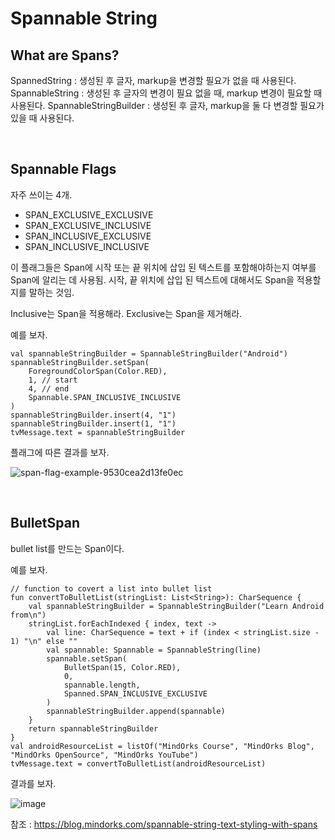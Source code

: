 
# Spannable String


## What are Spans?

SpannedString : 생성된 후 글자, markup을 변경할 필요가 없을 때 사용된다.
SpannableString : 생성된 후 글자의 변경이 필요 없을 때, markup 변경이 필요할 때 사용된다.
SpannableStringBuilder : 생성된 후 글자, markup을 둘 다 변경할 필요가 있을 때 사용된다.


<br/>


## Spannable Flags

자주 쓰이는 4개.
 - SPAN_EXCLUSIVE_EXCLUSIVE
 - SPAN_EXCLUSIVE_INCLUSIVE
 - SPAN_INCLUSIVE_EXCLUSIVE
 - SPAN_INCLUSIVE_INCLUSIVE

이 플래그들은 Span에 시작 또는 끝 위치에 삽입 된 텍스트를 포함해야하는지 여부를 Span에 알리는 데 사용됨. 
시작, 끝 위치에 삽입 된 텍스트에 대해서도 Span을 적용할지를 말하는 것임.
 
Inclusive는 Span을 적용해라.
Exclusive는 Span을 제거해라.


예를 보자.

    val spannableStringBuilder = SpannableStringBuilder("Android")
    spannableStringBuilder.setSpan(
        ForegroundColorSpan(Color.RED),
        1, // start
        4, // end
        Spannable.SPAN_INCLUSIVE_INCLUSIVE
    )
    spannableStringBuilder.insert(4, "1")
    spannableStringBuilder.insert(1, "1")
    tvMessage.text = spannableStringBuilder

플래그에 따른 결과를 보자.

![span-flag-example-9530cea2d13fe0ec](https://user-images.githubusercontent.com/19990905/111117332-bacf1480-85aa-11eb-9f65-24e2f8c14fd3.png)


</br>


## BulletSpan

bullet list를 만드는 Span이다.

예를 보자.

    // function to covert a list into bullet list
    fun convertToBulletList(stringList: List<String>): CharSequence {
        val spannableStringBuilder = SpannableStringBuilder("Learn Android from\n")
        stringList.forEachIndexed { index, text ->
            val line: CharSequence = text + if (index < stringList.size - 1) "\n" else ""
            val spannable: Spannable = SpannableString(line)
            spannable.setSpan(
                BulletSpan(15, Color.RED),
                0,
                spannable.length,
                Spanned.SPAN_INCLUSIVE_EXCLUSIVE
            )
            spannableStringBuilder.append(spannable)
        }
        return spannableStringBuilder
    }
    val androidResourceList = listOf("MindOrks Course", "MindOrks Blog", "MindOrks OpenSource", "MindOrks YouTube")
    tvMessage.text = convertToBulletList(androidResourceList)
    
결과를 보자.
    
![image](https://user-images.githubusercontent.com/19990905/111117596-139ead00-85ab-11eb-8bfc-eb061304504c.png)



참조 : 
https://blog.mindorks.com/spannable-string-text-styling-with-spans
